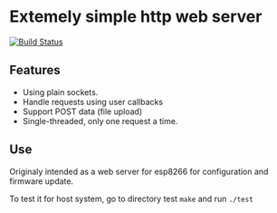 # Extemely simple http web server

[![Build Status](https://travis-ci.org/sheinz/simple-httpd.svg?branch=master)](https://travis-ci.org/sheinz/simple-httpd)

## Features

* Using plain sockets.
* Handle requests using user callbacks
* Support POST data (file upload)
* Single-threaded, only one request a time.

## Use

Originaly intended as a web server for esp8266 for configuration and firmware
update.

To test it for host system, go to directory test ```make``` and run ```./test```
